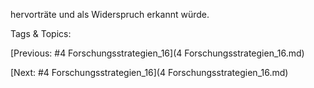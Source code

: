hervorträte und als Widerspruch erkannt  würde.  

   Tags & Topics:
   

[Previous: #4 Forschungsstrategien_16](4 Forschungsstrategien_16.md)

[Next: #4 Forschungsstrategien_16](4 Forschungsstrategien_16.md)